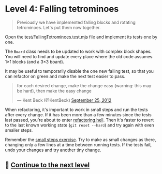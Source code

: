 # Level 4: Falling tetrominoes

> Previously we have implemented falling blocks and rotating tetrominoes. Let's put them now together.

Open the [test/FallingTetrominoes.test.mjs](../test/FallingTetrominoes.test.mjs) file and implement its tests one by
one.

The `Board` class needs to be updated to work with complex block shapes. You will need to find and update every place
where the old code assumes 1×1 blocks (and a 3×3 board).

It may be useful to temporarily disable the one new failing test, so that you can refactor on green and make the next
test easier to pass.

<blockquote class="twitter-tweet"><p lang="en" dir="ltr">for each desired change, make the change easy (warning: this may be hard), then make the easy change</p>&mdash; Kent Beck (@KentBeck) <a href="https://twitter.com/KentBeck/status/250733358307500032?ref_src=twsrc%5Etfw">September 25, 2012</a></blockquote>

When refactoring, it's important to work in small steps and run the tests after every change. If it has been more than a
few minutes since the tests last passed, you're about to enter [refactoring hell](https://wiki.c2.com/?RefactoringHell).
Then it's faster to revert to the last known working state (`git reset --hard`) and try again with even smaller steps.

Remember the [small steps exercise](https://github.com/luontola/tdd-mooc-small-steps). Try to make as small changes as
there, changing only a few lines at a time between running tests. If the tests fail, undo your changes and try another
tiny change.

## 🚀 [Continue to the next level](level-5.md)
